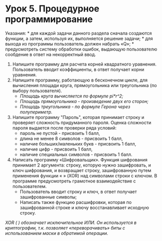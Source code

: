 # Урок 5. Процедурное программирование
Указания:
	* для каждой задачи данного раздела сначала создаются функции, а затем, используя их, выполняется решение задачи;
	* для выхода из программы пользователь должен набрать «Q»;
	* предусмотреть систему обработки ошибок, выдающую пользователю сообдение в ответ на некорректный ввод. 

1. Напишите программу для расчета корней квадратного уравнения. Пользователь вводит коэффициенты, в ответ получает корни уравнения.
2. Напишите программу, работающую в бесконечном цикле, для вычисления площади круга, прямоугольника или треугольника (по выбору пользователя).
	* _Площадь круга вычисляется по формуле pi*r^2;_
	* _Площадь прямоугольника - произведение двух его сторон;_
	* _Площадь треугольника - по формуле Герона через полупериметр._
3. Напишите программу "Пароль", которая принимает строку и проверяет сложность придуманного пароля. Оценка сложности пароля выдается после проверки ряда условий:
	* пароль не пустой - присвоить 1 балл,
	* длина не менее 8 символов - присвоить 1 балл,
	* наличие больших/маленьких букв - присвоить 1 балл,
	* наличие цифр - присвоить 1 балл,
	* наличие специальных символов - присвоить 1 балл.
4. Написать программу «Шифровальщик». Функция шифрования принимает 2 аргумента: строку, которую нужно зашифровать, и ключ шифрования, и возвращает строку, зашифрованную путем применения функции « » (XOR) над символами строки с ключом. В программе предусмотреть грамотное взаимодействие с пользователем.
	* Пользователь вводит строку и ключ, в ответ получает зашифрованные символы;
	* Написать также функцию расшифровки, которая по зашифрованной строке и ключу восстанавливает исходную строку.

_XOR ( ) обозначает исключительное ИЛИ. Он используется в криптографии, т.к. позволяет «переворачивать» биты с использованием маски в обратимой операции._
